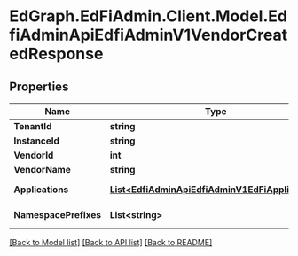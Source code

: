 # EdGraph.EdFiAdmin.Client.Model.EdfiAdminApiEdfiAdminV1VendorCreatedResponse

## Properties

Name | Type | Description | Notes
------------ | ------------- | ------------- | -------------
**TenantId** | **string** |  | [optional] 
**InstanceId** | **string** |  | [optional] 
**VendorId** | **int** |  | [optional] 
**VendorName** | **string** |  | [optional] 
**Applications** | [**List&lt;EdfiAdminApiEdfiAdminV1EdFiApplication&gt;**](EdfiAdminApiEdfiAdminV1EdFiApplication.md) |  | [optional] [readonly] 
**NamespacePrefixes** | **List&lt;string&gt;** |  | [optional] [readonly] 

[[Back to Model list]](../README.md#documentation-for-models) [[Back to API list]](../README.md#documentation-for-api-endpoints) [[Back to README]](../README.md)

